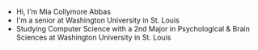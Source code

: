 - Hi, I’m Mia Collymore Abbas
- I'm a senior at Washington University in St. Louis
- Studying Computer Science with a 2nd Major in Psychological & Brain Sciences at Washington University in St. Louis

<!---
mcollymoreabbas/mcollymoreabbas is a ✨ special ✨ repository because its `README.md` (this file) appears on your GitHub profile.
You can click the Preview link to take a look at your changes.
--->

